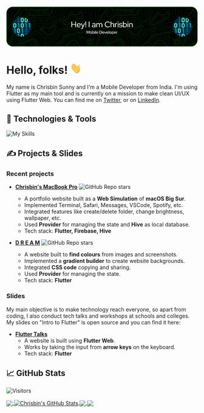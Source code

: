 
[![Header](https://raw.githubusercontent.com/chrisbinsunny/chrisbinsunny/master/header.png "Header")](https://chrisbinsunny.github.io/)

# Hello, folks! <img src="https://raw.githubusercontent.com/chrisbinsunny/chrisbinsunny/master/wave.gif" width="30px" height="30px" />

My name is Chrisbin Sunny and I'm a Mobile Developer from India. I'm using Flutter as my main tool and is currently on a mission to make clean UI/UX using Flutter Web. You can find me on [Twitter][1],  or on [LinkedIn][3].

## 🔧 Technologies & Tools
![My Skills](https://skillicons.dev/icons?i=flutter,dart,go,kotlin,swift,html,c)


## &#x270d; Projects & Slides
### Recent projects

- [__Chrisbin's MacBook Pro__](https://chrisbinsunny.github.io/chrishub)  ![GitHub Repo stars](https://img.shields.io/github/stars/chrisbinsunny/chrishub?style=flat-square)
  - A portfolio website built as a __Web Simulation__ of __macOS Big Sur__. 
  - Implemented Terminal, Safari, Messages, VSCode, Spotify, etc. 
  - Integrated features like create/delete folder, change brightness, wallpaper, etc. 
  - Used __Provider__ for managing the state and __Hive__ as local database. 
  - Tech stack: __Flutter, Firebase, Hive__

- [__D R E A M__](https://chrisbinsunny.github.io/dream)  ![GitHub Repo stars](https://img.shields.io/github/stars/chrisbinsunny/dream?style=flat-square)
  - A website built to __find colours__ from images and screenshots.
  - Implemented a __gradient builder__ to create website backgrounds.
  - Integrated __CSS code__ copying and sharing. 
  - Used __Provider__ for managing the state. 
  - Tech stack: __Flutter__

### Slides

My main objective is to make technology reach everyone, so apart from coding, I also conduct tech talks and workshops at schools and colleges. 
My slides on "Intro to Flutter" is open source and you can find it here:
- [__Flutter Talks__](https://chrisbinsunny.github.io/Flutter-Talks)
  - A website is built using __Flutter Web__.
  - Works by taking the input from __arrow keys__ on the keyboard.
  - Tech stack: __Flutter__


## &#x1f4c8; GitHub Stats

![Visitors](https://api.visitorbadge.io/api/visitors?path=chrisbinsunny&label=Visitors&countColor=%2303356b&labelStyle=none)

<a href="https://github.com/chrisbinsunny/chrisbinsunny">
  <img align="center" src="https://github-readme-stats-chrisbinsunny.vercel.app/api/top-langs/?username=chrisbinsunny&hide=java,html,tex&title_color=ffffff&text_color=c9cacc&icon_color=2bbc8a&bg_color=1d1f21&langs_count=3" />
</a>
<a href="https://github.com/chrisbinsunny/chrisbinsunny">
  <img align="center" src="https://github-readme-stats-chrisbinsunny.vercel.app/api?username=chrisbinsunny&show_icons=true&line_height=27&count_private=true&title_color=ffffff&text_color=c9cacc&icon_color=2bbc8a&bg_color=1d1f21" alt="Chrisbin's GitHub Stats" />
</a>

<a href="https://github.com/chrisbinsunny/chrishub">
  <img align="center" src="https://github-readme-stats-chrisbinsunny.vercel.app/api/pin/?username=chrisbinsunny&repo=chrishub&title_color=ffffff&text_color=c9cacc&icon_color=2bbc8a&bg_color=1d1f21" />
</a>


<a href="https://github.com/chrisbinsunny/dream">
  <img align="center" src="https://github-readme-stats-chrisbinsunny.vercel.app/api/pin/?username=chrisbinsunny&repo=dream&title_color=ffffff&text_color=c9cacc&icon_color=2bbc8a&bg_color=1d1f21" />
</a>    



<!-- links to your social media accounts -->

[1]: https://twitter.com/chrisbinsunny
[2]: https://github.com/chrisbinsunny
[3]: https://www.linkedin.com/in/chrisbinsunny
